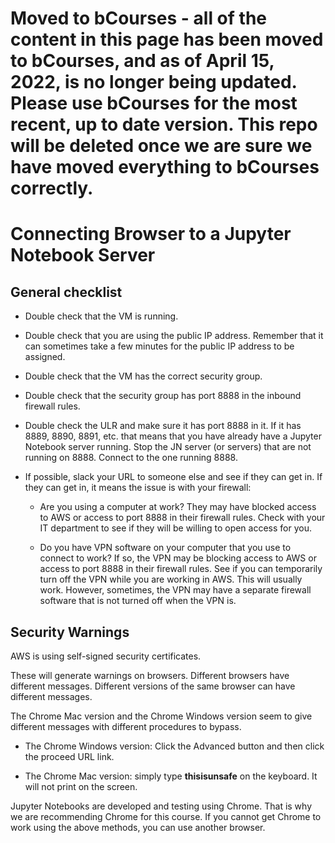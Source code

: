 # Moved to bCourses - all of the content in this page has been moved to bCourses, and as of April 15, 2022, is no longer being updated.  Please use bCourses for the most recent, up to date version. This repo will be deleted once we are sure we have moved everything to bCourses correctly.

# Connecting Browser to a Jupyter Notebook Server

## General checklist

* Double check that the VM is running.

* Double check that you are using the public IP address.  Remember that it can sometimes take a few minutes for the public IP address to be assigned.

* Double check that the VM has the correct security group.

* Double check that the security group has port 8888 in the inbound firewall rules.

* Double check the ULR and make sure it has port 8888 in it.  If it has 8889, 8890, 8891, etc. that means that you have already have a Jupyter Notebook server running.  Stop the JN server (or servers) that are not running on 8888.  Connect to the one running 8888.

* If possible, slack your URL to someone else and see if they can get in.  If they can get in, it means the issue is with your firewall:

  * Are you using a computer at work?  They may have blocked access to AWS or access to port 8888 in their firewall rules.  Check with your IT department to see if they will be willing to open access for you.
  
  * Do you have VPN software on your computer that you use to connect to work?  If so, the VPN may be blocking access to AWS or access to port 8888 in their firewall rules.  See if you can temporarily turn off the VPN while you are working in AWS.  This will usually work.  However, sometimes, the VPN may have a separate firewall software that is not turned off when the VPN is.

## Security Warnings

AWS is using self-signed security certificates.

These will generate warnings on browsers.  Different browsers have different messages.  Different versions of the same browser can have different messages.

The Chrome Mac version and the Chrome Windows version seem to give different messages with different procedures to bypass.

* The Chrome Windows version: Click the Advanced button and then click the proceed URL link.

* The Chrome Mac version:  simply type **thisisunsafe** on the keyboard.  It will not print on the screen.  

Jupyter Notebooks are developed and testing using Chrome.  That is why we are recommending Chrome for this course.  If you cannot get Chrome to work using the above methods, you can use another browser.

